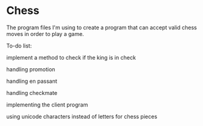 # Chess
The program files I'm using to create a program that can accept valid chess moves in order to play a game.

To-do list:

implement a method to check if the king is in check

handling promotion

handling en passant

handling checkmate

implementing the client program

using unicode characters instead of letters for chess pieces
